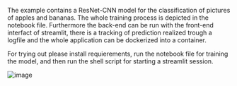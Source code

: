 The example contains a ResNet-CNN model for the classification of pictures of apples and bananas. The whole training process is depicted in the notebook file. 
Furthermore the back-end can be run with the front-end interfact of streamlit, there is a tracking of prediction realized trough a logfile and the whole application can be dockerized into a container. 


For trying out please install requierements, run the notebook file for training the model, and then run the shell script for starting a streamlit session. 


![image](https://github.com/FVaisfeld/CNN_binary-classifier/assets/66953466/a3e5d160-8044-4fb6-acf3-b31d2d95b62d)

